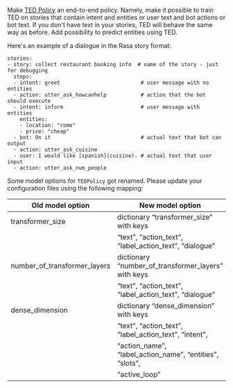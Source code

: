 Make [TED Policy](policies.mdx#ted-policy) an end-to-end policy. Namely, make it possible to train TED on stories that contain
intent and entities or user text and bot actions or bot text.
If you don't have text in your stories, TED will behave the same way as before.
Add possibility to predict entities using TED.

Here's an example of a dialogue in the Rasa story format:

```
stories:
- story: collect restaurant booking info  # name of the story - just for debugging
  steps:
  - intent: greet                          # user message with no entities
  - action: utter_ask_howcanhelp           # action that the bot should execute
  - intent: inform                         # user message with entities
    entities:
    - location: "rome"
    - price: "cheap"
  - bot: On it                             # actual text that bot can output
  - action: utter_ask_cuisine
  - user: I would like [spanish](cuisine). # actual text that user input
  - action: utter_ask_num_people
```

Some model options for `TEDPolicy` got renamed.
Please update your configuration files using the following mapping:

|      Old model option       |                  New model option                      |
|-----------------------------|--------------------------------------------------------|
|transformer_size             |dictionary “transformer_size” with keys                 |
|                             |“text”, “action_text”, “label_action_text”, “dialogue”  |
|number_of_transformer_layers |dictionary “number_of_transformer_layers” with keys     |
|                             |“text”, “action_text”, “label_action_text”, “dialogue”  |
|dense_dimension              |dictionary “dense_dimension” with keys                  |
|                             |“text”, “action_text”, “label_action_text”, “intent”,   |
|                             |“action_name”, “label_action_name”, “entities”, “slots”,|
|                             |“active_loop”                                           |

